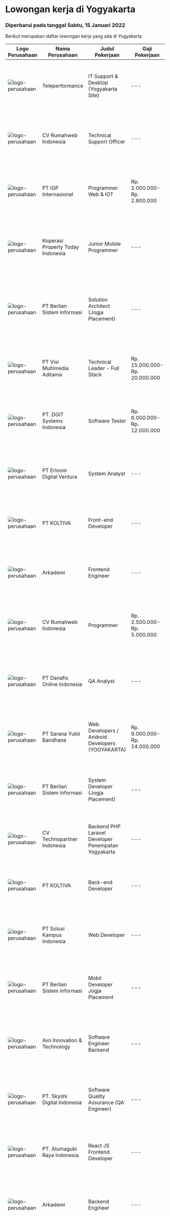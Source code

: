 
  # Lowongan kerja di Yogyakarta

  ### Diperbarui pada tanggal Sabtu, 15 Januari 2022

  Berikut merupakan daftar lowongan kerja yang ada di Yogyakarta

  |Logo Perusahaan | Nama Perusahaan | Judul Pekerjaan | Gaji Pekerjaan | Lokasi | Deskripsi | Tanggal diunggah | Pranala |
  | -------------- | --------------- | --------------- | --------- | --------- | -------------- | ------- | ----------- |
  |![logo-perusahaan](https://image-service-cdn.seek.com.au/d99766a649e00531b08c4eb8bc4dc379f3e74942/ee4dce1061f3f616224767ad58cb2fc751b8d2dc)|Teleperformance|IT Support & Desktop (Yogyakarta Site)|---|Yogyakarta|Requirement: Bachelor's degree in Computer Science, Engineering or related discipline Good in English (Oral &amp; Written) Minimum 1 year experiences...|Kamis, 13 Januari 2022|https://www.jobstreet.co.id/id/job/it-support-desktop-yogyakarta-site-3754106?token=0~a77f4ddb-958f-43a2-a63b-291210a75fc0&sectionRank=1&jobId=jobstreet-id-job-3754106|
|![logo-perusahaan](https://image-service-cdn.seek.com.au/1aa7e529728e571eee2978a46748fcbc8e09c44b/ee4dce1061f3f616224767ad58cb2fc751b8d2dc)|CV Rumahweb Indonesia|Technical Support Officer|---|Jakarta Pusat|Memberikan dukungan teknis bagi pelanggan yang mengalami kesulitan dalam menggunakan layanan Rumahweb melalui channel livechat, email, dan telepon...|Rabu, 12 Januari 2022|https://www.jobstreet.co.id/id/job/technical-support-officer-3753730?token=0~a77f4ddb-958f-43a2-a63b-291210a75fc0&sectionRank=2&jobId=jobstreet-id-job-3753730|
|![logo-perusahaan](https://image-service-cdn.seek.com.au/31e06d1dd7b1cade1c717fcf0a1df46c38a8bf0a/ee4dce1061f3f616224767ad58cb2fc751b8d2dc)|PT IGP Internasional|Programmer Web & IOT|Rp. 2.000.000-Rp. 2.800.000|Yogyakarta|Pendidikan minimal D3 / S1, Semua Jurusan Paham tentang bahasa pemrograman Develop Apps / Form / Dashboard, Web base Develop IOT Device Mempunyai...|Kamis, 13 Januari 2022|https://www.jobstreet.co.id/id/job/programmer-web-iot-3741720?token=0~a77f4ddb-958f-43a2-a63b-291210a75fc0&sectionRank=3&jobId=jobstreet-id-job-3741720|
|![logo-perusahaan](https://image-service-cdn.seek.com.au/91ec186fe444f32df1c439a0eee4eb8ac0652795/ee4dce1061f3f616224767ad58cb2fc751b8d2dc)|Koperasi Property Today Indonesia|Junior Mobile Programmer|---|Yogyakarta|Melakukan Pengembangan Mobile Apps  Melakukan Riset Teknologi Terbaru untuk Memaksimalkan Aplikasi yang dikembangakan Melakukan Perbaikan Bug dan...|Jumat, 14 Januari 2022|https://www.jobstreet.co.id/id/job/junior-mobile-programmer-3737301?token=0~a77f4ddb-958f-43a2-a63b-291210a75fc0&sectionRank=4&jobId=jobstreet-id-job-3737301|
|![logo-perusahaan](https://image-service-cdn.seek.com.au/ccc0df9110fd5f01c647c290b339361a3aae7efb/ee4dce1061f3f616224767ad58cb2fc751b8d2dc)|PT Berlian Sistem Informasi|Solution Architect (Jogja Placement)|---|Yogyakarta|ROLE &amp; RESPONSIBILITY: Design, build, and maintain high-performance and scalable the system architecture and transformation pipelines using modern...|Jumat, 14 Januari 2022|https://www.jobstreet.co.id/id/job/solution-architect-jogja-placement-3737568?token=0~a77f4ddb-958f-43a2-a63b-291210a75fc0&sectionRank=5&jobId=jobstreet-id-job-3737568|
|![logo-perusahaan](https://image-service-cdn.seek.com.au/b8528c389ba1b59ec14f571684d5a518b5b2a7b1/ee4dce1061f3f616224767ad58cb2fc751b8d2dc)|PT Visi Multimedia Aditama|Technical Leader - Full Stack|Rp. 15.000.000-Rp. 20.000.000|Malang|Requirements: A Bachelor’s degree in Computer Science or similar 3+ Years experience as Technical Team Leader 3+ Years experience in PHP Frameworks...|Jumat, 14 Januari 2022|https://www.jobstreet.co.id/id/job/technical-leader-full-stack-3737218?token=0~a77f4ddb-958f-43a2-a63b-291210a75fc0&sectionRank=6&jobId=jobstreet-id-job-3737218|
|![logo-perusahaan](https://image-service-cdn.seek.com.au/86a88c2f6d7d45552583132278caf70ef23e7608/ee4dce1061f3f616224767ad58cb2fc751b8d2dc)|PT. DGIT Systems Indonesia|Software Tester|Rp. 6.000.000-Rp. 12.000.000|Bali|We believe work should be a fun development journey but the challenging one! Our great teams will support you to achieve that and delivering great...|Rabu, 12 Januari 2022|https://www.jobstreet.co.id/id/job/software-tester-3752740?token=0~a77f4ddb-958f-43a2-a63b-291210a75fc0&sectionRank=7&jobId=jobstreet-id-job-3752740|
|![logo-perusahaan](https://image-service-cdn.seek.com.au/7b0850d0262c85ca3c0fa4d6a9c005f1450e6d9f/ee4dce1061f3f616224767ad58cb2fc751b8d2dc)|PT Erloom Digital Ventura|System Analyst|---|Jakarta Raya|Job Desc- Conduct business and user requirements analysis- Develop, analyze, prioritize, and organize requirement specifications, data mapping,...|Kamis, 13 Januari 2022|https://www.jobstreet.co.id/id/job/system-analyst-3754727?token=0~a77f4ddb-958f-43a2-a63b-291210a75fc0&sectionRank=8&jobId=jobstreet-id-job-3754727|
|![logo-perusahaan](https://image-service-cdn.seek.com.au/c722a803b1d921d6d97b57b4df8a14b7a3bb09c5/ee4dce1061f3f616224767ad58cb2fc751b8d2dc)|PT KOLTIVA|Front-end Developer|---|Yogyakarta|Software engineering takes the central roles for building Koltiva products and systems. You will be responsible for designing, building, improving, or...|Jumat, 14 Januari 2022|https://www.jobstreet.co.id/id/job/front-end-developer-3756176?token=0~a77f4ddb-958f-43a2-a63b-291210a75fc0&sectionRank=9&jobId=jobstreet-id-job-3756176|
|![logo-perusahaan](https://image-service-cdn.seek.com.au/562f975d0a2cb3aa626cdda3c3fc78c82c73d9ff/ee4dce1061f3f616224767ad58cb2fc751b8d2dc)|Arkademi|Frontend Engineer|---|Sleman|We're looking for Proficient in HTML, CSS, JS Have amazing skills in Javascript Framework (ReactJS, Vue, Angular) Good programming, problem-solving,...|Kamis, 13 Januari 2022|https://www.jobstreet.co.id/id/job/frontend-engineer-3735825?token=0~a77f4ddb-958f-43a2-a63b-291210a75fc0&sectionRank=10&jobId=jobstreet-id-job-3735825|
|![logo-perusahaan](https://image-service-cdn.seek.com.au/1aa7e529728e571eee2978a46748fcbc8e09c44b/ee4dce1061f3f616224767ad58cb2fc751b8d2dc)|CV Rumahweb Indonesia|Programmer|Rp. 2.500.000-Rp. 5.000.000|Yogyakarta|Yuk! Jadi geek bersama dengan team produk dan team integrasi untuk mengembangkan produk dan aplikasi di Rumahweb Indonesia.Kualifikasi: Menguasai PHP...|Rabu, 12 Januari 2022|https://www.jobstreet.co.id/id/job/programmer-3753731?token=0~a77f4ddb-958f-43a2-a63b-291210a75fc0&sectionRank=11&jobId=jobstreet-id-job-3753731|
|![logo-perusahaan](https://image-service-cdn.seek.com.au/a306aa4b262071df57a1eaec9adc441832274ebb/ee4dce1061f3f616224767ad58cb2fc751b8d2dc)|PT Danafix Online Indonesia|QA Analyst|---|Yogyakarta|Job requirements SMK/Diploma inTechnology, Computer Engineering, and any related field Experience in Automation Software QA Analyst/Manual Tester...|Kamis, 13 Januari 2022|https://www.jobstreet.co.id/id/job/qa-analyst-3754394?token=0~a77f4ddb-958f-43a2-a63b-291210a75fc0&sectionRank=12&jobId=jobstreet-id-job-3754394|
|![logo-perusahaan](https://image-service-cdn.seek.com.au/868f63a64728404e8b7a87891ab0870227c37649/ee4dce1061f3f616224767ad58cb2fc751b8d2dc)|PT Sarana Yukti Bandhana|Web Developers / Android Developers (YOGYAKARTA)|Rp. 9.000.000-Rp. 14.000.000|Jakarta Selatan|Requirements: At least 3 years experience in the same field JAVA programming experience is a MUST Have Passion in programming Have knowledge with...|Jumat, 14 Januari 2022|https://www.jobstreet.co.id/id/job/web-developers-android-developers-yogyakarta-3742572?token=0~a77f4ddb-958f-43a2-a63b-291210a75fc0&sectionRank=13&jobId=jobstreet-id-job-3742572|
|![logo-perusahaan](https://image-service-cdn.seek.com.au/ccc0df9110fd5f01c647c290b339361a3aae7efb/ee4dce1061f3f616224767ad58cb2fc751b8d2dc)|PT Berlian Sistem Informasi|System Developer (Jogja Placement)|---|Yogyakarta|MINIMUM QUALIFICATION At least 2 years experiences in software development using Microsoft Technology (.Net, C#, VB6, Ms SQL, etc) Candidate must...|Jumat, 14 Januari 2022|https://www.jobstreet.co.id/id/job/system-developer-jogja-placement-3737582?token=0~a77f4ddb-958f-43a2-a63b-291210a75fc0&sectionRank=14&jobId=jobstreet-id-job-3737582|
|![logo-perusahaan](https://image-service-cdn.seek.com.au/58a9f0f7c563607255b18c1090a985c42d17b7c8/ee4dce1061f3f616224767ad58cb2fc751b8d2dc)|CV Technopartner Indonesia|Backend PHP Laravel Developer Penempatan Yogyakarta|---|Yogyakarta|Job Description &amp; Requirements : Build Web Application (PHP, Laravel) Experienced in making or integrating API Experienced in using versioning...|Kamis, 13 Januari 2022|https://www.jobstreet.co.id/id/job/backend-php-laravel-developer-penempatan-yogyakarta-3741416?token=0~a77f4ddb-958f-43a2-a63b-291210a75fc0&sectionRank=15&jobId=jobstreet-id-job-3741416|
|![logo-perusahaan](https://image-service-cdn.seek.com.au/c722a803b1d921d6d97b57b4df8a14b7a3bb09c5/ee4dce1061f3f616224767ad58cb2fc751b8d2dc)|PT KOLTIVA|Back-end Developer|---|Yogyakarta|Software engineering takes the central roles for building Koltiva products and systems. You will be responsible for designing, building, improving, or...|Kamis, 13 Januari 2022|https://www.jobstreet.co.id/id/job/back-end-developer-3754051?token=0~a77f4ddb-958f-43a2-a63b-291210a75fc0&sectionRank=16&jobId=jobstreet-id-job-3754051|
|![logo-perusahaan](https://image-service-cdn.seek.com.au/1ff54ad07e333b08254add870fa9bf33ae72a7ff/ee4dce1061f3f616224767ad58cb2fc751b8d2dc)|PT Solusi Kampus Indonesia|Web Developer|---|Yogyakarta|Understand the product, constantly optimize the product, identify and fix problems. You will write a good, clean, readable, and reusable code that...|Rabu, 12 Januari 2022|https://www.jobstreet.co.id/id/job/web-developer-3740086?token=0~a77f4ddb-958f-43a2-a63b-291210a75fc0&sectionRank=17&jobId=jobstreet-id-job-3740086|
|![logo-perusahaan](https://image-service-cdn.seek.com.au/ccc0df9110fd5f01c647c290b339361a3aae7efb/ee4dce1061f3f616224767ad58cb2fc751b8d2dc)|PT Berlian Sistem Informasi|Mobil Developer Jogja Placement|---|Yogyakarta|Requirements : Bachelor of Computer Science / Information System or significant equivalent experience. Minimum 1-2 year experience building mobile...|Jumat, 14 Januari 2022|https://www.jobstreet.co.id/id/job/mobil-developer-jogja-placement-3737575?token=0~a77f4ddb-958f-43a2-a63b-291210a75fc0&sectionRank=18&jobId=jobstreet-id-job-3737575|
|![logo-perusahaan](https://image-service-cdn.seek.com.au/3ab79f268b90c3a1fdb156c77a69925013f951b4/ee4dce1061f3f616224767ad58cb2fc751b8d2dc)|Avo Innovation & Technology|Software Engineer Backend|---|Sleman|JOB REQUIREMENT : Maximum 30 years old Minimum 2 years experience Minimum possess Bachelor Degree Smart Problem Solver Having knowledge in developing...|Rabu, 12 Januari 2022|https://www.jobstreet.co.id/id/job/software-engineer-backend-3752536?token=0~a77f4ddb-958f-43a2-a63b-291210a75fc0&sectionRank=19&jobId=jobstreet-id-job-3752536|
|![logo-perusahaan](https://image-service-cdn.seek.com.au/576e7133c857bbb19363ee10bac48b32b4e2646e/ee4dce1061f3f616224767ad58cb2fc751b8d2dc)|PT. Skyshi Digital Indonesia|Software Quality Assurance (QA Engineer)|---|Yogyakarta|Responsibilities : Conducting tests before product launches to ensure software runs smoothly and meets client needs Monitor all stages of software...|Kamis, 13 Januari 2022|https://www.jobstreet.co.id/id/job/software-quality-assurance-qa-engineer-3754496?token=0~a77f4ddb-958f-43a2-a63b-291210a75fc0&sectionRank=20&jobId=jobstreet-id-job-3754496|
|![logo-perusahaan](https://image-service-cdn.seek.com.au/9328c57511f92a9f992df30ec9addcc1f6a62e42/ee4dce1061f3f616224767ad58cb2fc751b8d2dc)|PT. Alumagubi Raya Indonesia|React JS Frontend Developer|---|Jakarta Raya|The skills and traits we are looking for:• 3 years of commercial software development experience• Proficiency in Javascript and modern Web browser...|Jumat, 14 Januari 2022|https://www.jobstreet.co.id/id/job/react-js-frontend-developer-3744126?token=0~a77f4ddb-958f-43a2-a63b-291210a75fc0&sectionRank=21&jobId=jobstreet-id-job-3744126|
|![logo-perusahaan](https://image-service-cdn.seek.com.au/562f975d0a2cb3aa626cdda3c3fc78c82c73d9ff/ee4dce1061f3f616224767ad58cb2fc751b8d2dc)|Arkademi|Backend Engineer|---|Sleman|We're looking for Strong knowledge of Laravel Familiar with Laravel tools and frameworks Create documentation for the new backend Experience using...|Kamis, 13 Januari 2022|https://www.jobstreet.co.id/id/job/backend-engineer-3735732?token=0~a77f4ddb-958f-43a2-a63b-291210a75fc0&sectionRank=22&jobId=jobstreet-id-job-3735732|
|![logo-perusahaan](https://image-service-cdn.seek.com.au/14a23be3cfbff590f201fbb06b641024d811580c/ee4dce1061f3f616224767ad58cb2fc751b8d2dc)|PT Sydeco|Fullstack Engineer|Rp. 3.000.000-Rp. 5.000.000|Yogyakarta|Job description:Responsible for fully developing and implementing software programsProgramming tasks like design patterns and data structures.Control...|Rabu, 12 Januari 2022|https://www.jobstreet.co.id/id/job/fullstack-engineer-3752744?token=0~a77f4ddb-958f-43a2-a63b-291210a75fc0&sectionRank=23&jobId=jobstreet-id-job-3752744|
|![logo-perusahaan](https://image-service-cdn.seek.com.au/0401c56e928487d2f29123172ea6acb5d2a335c6/ee4dce1061f3f616224767ad58cb2fc751b8d2dc)|PT Solusi Pembayaran Elektronik|PHP Programmer|---|Yogyakarta|Hi SPEcial People!We're looking for PHP Programmer who passionate in Fintech Industry, update with technologies and able to work with the team. If you...|Rabu, 12 Januari 2022|https://www.jobstreet.co.id/id/job/php-programmer-3740445?token=0~a77f4ddb-958f-43a2-a63b-291210a75fc0&sectionRank=24&jobId=jobstreet-id-job-3740445|
|![logo-perusahaan](https://image-service-cdn.seek.com.au/46f2a6c5f5cdcf5443b0962389c0b472c3ea49f5/ee4dce1061f3f616224767ad58cb2fc751b8d2dc)|PT Titipbeliin Global Internasional|Backend Developer (Python)|---|Yogyakarta|Job Responsibilities:● Participate in the entire application lifecycle, focusing on coding and debugging● Write clean code to develop functional web...|Kamis, 13 Januari 2022|https://www.jobstreet.co.id/id/job/backend-developer-python-3735801?token=0~a77f4ddb-958f-43a2-a63b-291210a75fc0&sectionRank=25&jobId=jobstreet-id-job-3735801|
|![logo-perusahaan](https://image-service-cdn.seek.com.au/99211460ddfbe1ca45d1083d5ea115d6020bae3c/ee4dce1061f3f616224767ad58cb2fc751b8d2dc)|PT. Senja Solusi|Full-Stack Software Developer (507)|Rp. 7.000.000-Rp. 10.000.000|Jakarta Selatan|ABOUT THE ROLEWe are seeking driven and motivated Full-stack Software Developers to join our dedicated and successful Software Development team. Our...|Rabu, 12 Januari 2022|https://www.jobstreet.co.id/id/job/full-stack-software-developer-507-3739179?token=0~a77f4ddb-958f-43a2-a63b-291210a75fc0&sectionRank=26&jobId=jobstreet-id-job-3739179|
|![logo-perusahaan](https://image-service-cdn.seek.com.au/102dca1c75fb558e6532d8df396235b956dd0e8e/ee4dce1061f3f616224767ad58cb2fc751b8d2dc)|Rolling Glory - Creative Digital Enabler|Project Manager / Digital Project Manager|Rp. 6.500.000-Rp. 13.000.000|Jakarta Raya|Rolling Glory is looking for a Project Manager role, who:  has experience in managing digital project and team to make sure the result is delivered in...|Rabu, 12 Januari 2022|https://www.jobstreet.co.id/id/job/project-manager-digital-project-manager-3753136?token=0~a77f4ddb-958f-43a2-a63b-291210a75fc0&sectionRank=27&jobId=jobstreet-id-job-3753136|
|![logo-perusahaan](https://image-service-cdn.seek.com.au/3ab79f268b90c3a1fdb156c77a69925013f951b4/ee4dce1061f3f616224767ad58cb2fc751b8d2dc)|Avo Innovation & Technology|Software Engineer Frontend|---|Sleman|REQUIREMENT: Maximum 30 years old Must possess Bachelor Degree Minimum 1-year experience Smart Problem Solver Know about React with Redux, Basic ES6,...|Rabu, 12 Januari 2022|https://www.jobstreet.co.id/id/job/software-engineer-frontend-3752513?token=0~a77f4ddb-958f-43a2-a63b-291210a75fc0&sectionRank=28&jobId=jobstreet-id-job-3752513|
|![logo-perusahaan](https://image-service-cdn.seek.com.au/173d90a4796b9060b32d48ba09d1cc3a5bacc8b1/ee4dce1061f3f616224767ad58cb2fc751b8d2dc)|Coding Collective|API Developer|Rp. 4.000.000-Rp. 7.000.000|Yogyakarta|DUTIES AND RESPONSIBILITIES:The successful applicant will carry out the following duties and responsibilities : Take responsibility for the tech...|Rabu, 12 Januari 2022|https://www.jobstreet.co.id/id/job/api-developer-3735224?token=0~a77f4ddb-958f-43a2-a63b-291210a75fc0&sectionRank=29&jobId=jobstreet-id-job-3735224|
|![logo-perusahaan](https://image-service-cdn.seek.com.au/969b0c47f133a1e0155056a5d964c63953dd6304/ee4dce1061f3f616224767ad58cb2fc751b8d2dc)|PT Mitrais|Experienced Developers from any background|---|Bali|Build your Career with Mitrais !  We're looking for experienced Software Engineers from any background to be part of our team.  What will you...|Jumat, 14 Januari 2022|https://www.jobstreet.co.id/id/job/experienced-developers-from-any-background-3755399?token=0~a77f4ddb-958f-43a2-a63b-291210a75fc0&sectionRank=30&jobId=jobstreet-id-job-3755399|


  [Kembali ke daftar lowongan kerja 🔙](../README.md#daftar-lowongan-kerja)
  